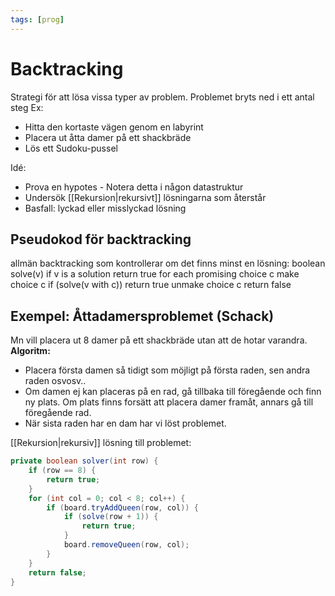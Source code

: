 ```yaml
---
tags: [prog]
---
```

# Backtracking
Strategi för att lösa vissa typer av problem. Problemet bryts ned i ett antal steg
Ex:
- Hitta den kortaste vägen genom en labyrint
- Placera ut åtta damer på ett shackbräde
- Lös ett Sudoku-pussel

Idé:
- Prova en hypotes
		- Notera detta i någon datastruktur
- Undersök [[Rekursion|rekursivt]] lösningarna som återstår
- Basfall: lyckad eller misslyckad lösning

## Pseudokod för backtracking
allmän backtracking som kontrollerar om det finns minst en lösning:
boolean solve(v)
	if v is a solution
		return true
	for each promising choice c
		make choice c
		if  (solve(v with c))
			return true
		unmake choice c
	return false

## Exempel: Åttadamersproblemet (Schack)
Mn vill placera ut 8 damer på ett shackbräde utan att de hotar varandra.
**Algoritm:**
- Placera första damen så tidigt som möjligt på första raden, sen andra raden osvosv..
- Om damen ej kan placeras på en rad, gå tillbaka till föregående och finn ny plats. Om plats finns forsätt att placera damer framåt, annars gå till föregående rad.
- När sista raden har en dam har vi löst problemet.

[[Rekursion|rekursiv]] lösning till problemet:
```java
private boolean solver(int row) {
	if (row == 8) {
		return true;
	}
	for (int col = 0; col < 8; col++) {
		if (board.tryAddQueen(row, col)) {
			if (solve(row + 1)) {
				return true;
			}
			board.removeQueen(row, col);
		}
	}
	return false;
}
```

